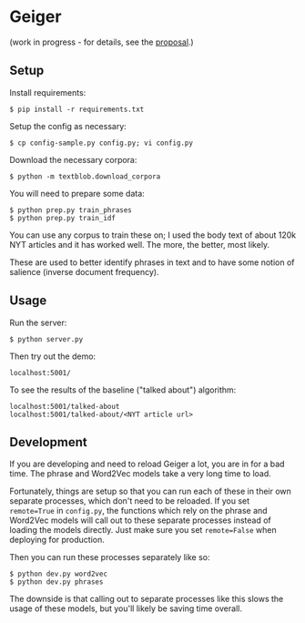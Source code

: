 # Geiger

(work in progress - for details, see the [proposal](proposal/proposal.md).)


## Setup

Install requirements:

    $ pip install -r requirements.txt

Setup the config as necessary:

    $ cp config-sample.py config.py; vi config.py

Download the necessary corpora:

    $ python -m textblob.download_corpora

You will need to prepare some data:

    $ python prep.py train_phrases
    $ python prep.py train_idf

You can use any corpus to train these on; I used the body text of about 120k NYT articles and it has worked well. The more, the better, most likely.

These are used to better identify phrases in text and to have some notion of salience (inverse document frequency).


## Usage

Run the server:

    $ python server.py

Then try out the demo:

    localhost:5001/

To see the results of the baseline ("talked about") algorithm:

    localhost:5001/talked-about
    localhost:5001/talked-about/<NYT article url>


## Development

If you are developing and need to reload Geiger a lot, you are in for a bad time. The phrase and Word2Vec models take a very long time to load.

Fortunately, things are setup so that you can run each of these in their own separate processes, which don't need to be reloaded.
If you set `remote=True` in `config.py`, the functions which rely on the phrase and Word2Vec models will call out to these
separate processes instead of loading the models directly. Just make sure you set `remote=False` when deploying for production.

Then you can run these processes separately like so:

    $ python dev.py word2vec
    $ python dev.py phrases

The downside is that calling out to separate processes like this slows the usage of these models, but you'll likely be saving time overall.
